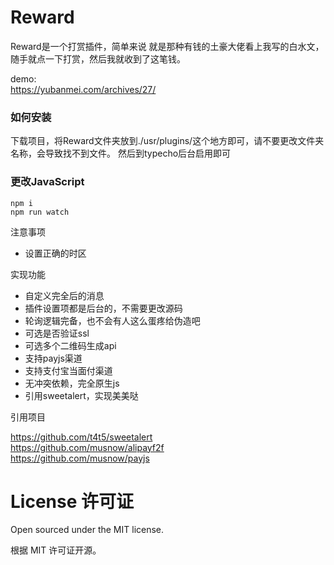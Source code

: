 # Reward

Reward是一个打赏插件，简单来说 就是那种有钱的土豪大佬看上我写的白水文，随手就点一下打赏，然后我就收到了这笔钱。


demo:   
https://yubanmei.com/archives/27/ 

### 如何安装

下载项目，将Reward文件夹放到./usr/plugins/<Reward>这个地方即可，请不要更改文件夹名称，会导致找不到文件。
然后到typecho后台启用即可

### 更改JavaScript
```
npm i
npm run watch
```

注意事项

 - 设置正确的时区

实现功能

 - 自定义完全后的消息
 - 插件设置项都是后台的，不需要更改源码
 - 轮询逻辑完备，也不会有人这么蛋疼给伪造吧
 - 可选是否验证ssl
 - 可选多个二维码生成api
 - 支持payjs渠道
 - 支持支付宝当面付渠道
 - 无冲突依赖，完全原生js
 - 引用sweetalert，实现美美哒


引用项目

https://github.com/t4t5/sweetalert  
https://github.com/musnow/alipayf2f  
https://github.com/musnow/payjs  


# License 许可证
Open sourced under the MIT license.

根据 MIT 许可证开源。